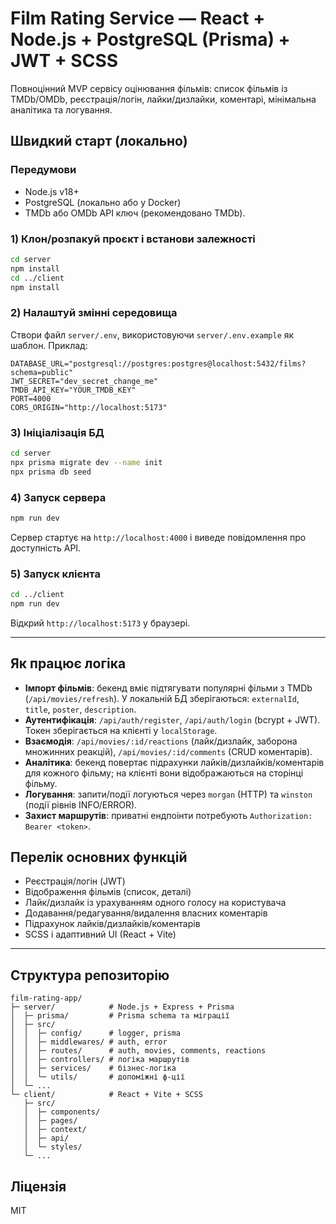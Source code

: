 # Film Rating Service — React + Node.js + PostgreSQL (Prisma) + JWT + SCSS

Повноцінний MVP сервісу оцінювання фільмів: список фільмів із TMDb/OMDb, реєстрація/логін, лайки/дизлайки, коментарі, мінімальна аналітика та логування.

## Швидкий старт (локально)

### Передумови
- Node.js v18+
- PostgreSQL (локально або у Docker)
- TMDb або OMDb API ключ (рекомендовано TMDb).

### 1) Клон/розпакуй проєкт і встанови залежності
```bash
cd server
npm install
cd ../client
npm install
```

### 2) Налаштуй змінні середовища
Створи файл `server/.env`, використовуючи `server/.env.example` як шаблон. Приклад:
```
DATABASE_URL="postgresql://postgres:postgres@localhost:5432/films?schema=public"
JWT_SECRET="dev_secret_change_me"
TMDB_API_KEY="YOUR_TMDB_KEY"
PORT=4000
CORS_ORIGIN="http://localhost:5173"
```

### 3) Ініціалізація БД
```bash
cd server
npx prisma migrate dev --name init
npx prisma db seed
```

### 4) Запуск сервера
```bash
npm run dev
```
Сервер стартує на `http://localhost:4000` і виведе повідомлення про доступність API.

### 5) Запуск клієнта
```bash
cd ../client
npm run dev
```
Відкрий `http://localhost:5173` у браузері.

---

## Як працює логіка

- **Імпорт фільмів**: бекенд вміє підтягувати популярні фільми з TMDb (`/api/movies/refresh`). У локальній БД зберігаються: `externalId`, `title`, `poster`, `description`.
- **Аутентифікація**: `/api/auth/register`, `/api/auth/login` (bcrypt + JWT). Токен зберігається на клієнті у `localStorage`.
- **Взаємодія**: `/api/movies/:id/reactions` (лайк/дизлайк, заборона множинних реакцій), `/api/movies/:id/comments` (CRUD коментарів). 
- **Аналітика**: бекенд повертає підрахунки лайків/дизлайків/коментарів для кожного фільму; на клієнті вони відображаються на сторінці фільму.
- **Логування**: запити/події логуються через `morgan` (HTTP) та `winston` (події рівнів INFO/ERROR).
- **Захист маршрутів**: приватні ендпоінти потребують `Authorization: Bearer <token>`.

## Перелік основних функцій
- Реєстрація/логін (JWT)
- Відображення фільмів (список, деталі)
- Лайк/дизлайк із урахуванням одного голосу на користувача
- Додавання/редагування/видалення власних коментарів
- Підрахунок лайків/дизлайків/коментарів
- SCSS і адаптивний UI (React + Vite)

---

## Структура репозиторію
```
film-rating-app/
├─ server/            # Node.js + Express + Prisma
│  ├─ prisma/         # Prisma schema та міграції
│  ├─ src/
│  │  ├─ config/      # logger, prisma
│  │  ├─ middlewares/ # auth, error
│  │  ├─ routes/      # auth, movies, comments, reactions
│  │  ├─ controllers/ # логіка маршрутів
│  │  ├─ services/    # бізнес-логіка
│  │  └─ utils/       # допоміжні ф-ції
│  └─ ...
└─ client/            # React + Vite + SCSS
   ├─ src/
   │  ├─ components/
   │  ├─ pages/
   │  ├─ context/
   │  ├─ api/
   │  └─ styles/
   └─ ...
```

## Ліцензія
MIT
